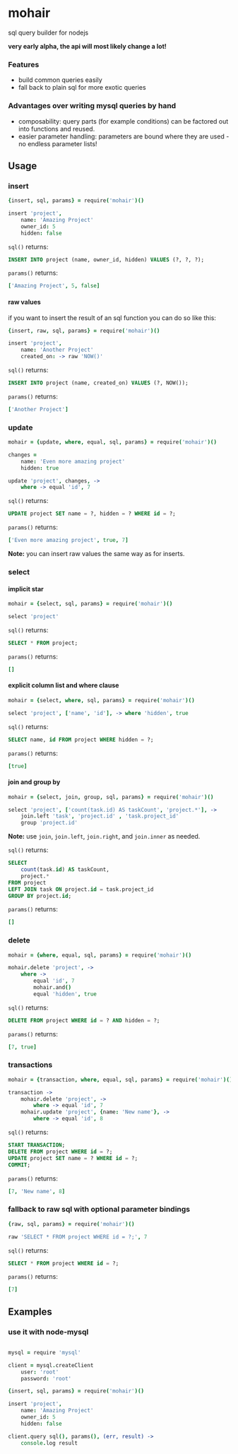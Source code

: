 # mohair

sql query builder for nodejs

**very early alpha, the api will most likely change a lot!**

### Features

- build common queries easily
- fall back to plain sql for more exotic queries

### Advantages over writing mysql queries by hand

- composability: query parts (for example conditions) can be factored out into functions and reused.
- easier parameter handling: parameters are bound where they are used - no endless parameter lists!

## Usage

### insert

```coffeescript
{insert, sql, params} = require('mohair')()

insert 'project',
    name: 'Amazing Project'
    owner_id: 5
    hidden: false
```

`sql()` returns:

```sql
INSERT INTO project (name, owner_id, hidden) VALUES (?, ?, ?);
```

`params()` returns:

```coffeescript
['Amazing Project', 5, false]
```

#### raw values

if you want to insert the result of an sql function you can do so like this:

```coffeescript
{insert, raw, sql, params} = require('mohair')()

insert 'project',
    name: 'Another Project'
    created_on: -> raw 'NOW()'
```

`sql()` returns:

```sql
INSERT INTO project (name, created_on) VALUES (?, NOW());
```

`params()` returns:

```coffeescript
['Another Project']
```

### update

```coffeescript
mohair = {update, where, equal, sql, params} = require('mohair')()

changes =
    name: 'Even more amazing project'
    hidden: true

update 'project', changes, ->
    where -> equal 'id', 7
```

`sql()` returns:

```sql
UPDATE project SET name = ?, hidden = ? WHERE id = ?;
```

`params()` returns:

```coffeescript
['Even more amazing project', true, 7]
```

**Note:** you can insert raw values the same way as for inserts.

### select

#### implicit star

```coffeescript
mohair = {select, sql, params} = require('mohair')()

select 'project'
```

`sql()` returns:

```sql
SELECT * FROM project;
```

`params()` returns:

```coffeescript
[]
```

#### explicit column list and where clause

```coffeescript
mohair = {select, where, sql, params} = require('mohair')()

select 'project', ['name', 'id'], -> where 'hidden', true
```

`sql()` returns:

```sql
SELECT name, id FROM project WHERE hidden = ?;
```

`params()` returns:

```coffeescript
[true]
```

#### join and group by

```coffeescript
mohair = {select, join, group, sql, params} = require('mohair')()

select 'project', ['count(task.id) AS taskCount', 'project.*'], ->
    join.left 'task', 'project.id' , 'task.project_id'
    group 'project.id'
```

**Note:** use `join`, `join.left`, `join.right`, and `join.inner` as needed.

`sql()` returns:

```sql
SELECT
    count(task.id) AS taskCount,
    project.*
FROM project
LEFT JOIN task ON project.id = task.project_id
GROUP BY project.id;
```

`params()` returns:

```coffeescript
[]
```

### delete

```coffeescript
mohair = {where, equal, sql, params} = require('mohair')()

mohair.delete 'project', ->
    where ->
        equal 'id', 7
        mohair.and()
        equal 'hidden', true
```

`sql()` returns:

```sql
DELETE FROM project WHERE id = ? AND hidden = ?;
```

`params()` returns:

```coffeescript
[7, true]
```

### transactions

```coffeescript
mohair = {transaction, where, equal, sql, params} = require('mohair')()

transaction ->
    mohair.delete 'project', ->
        where -> equal 'id', 7
    mohair.update 'project', {name: 'New name'}, ->
        where -> equal 'id', 8
```

`sql()` returns:

```sql
START TRANSACTION;
DELETE FROM project WHERE id = ?;
UPDATE project SET name = ? WHERE id = ?;
COMMIT;
```

`params()` returns:

```coffeescript
[7, 'New name', 8]
```
### fallback to raw sql with optional parameter bindings

```coffeescript
{raw, sql, params} = require('mohair')()

raw 'SELECT * FROM project WHERE id = ?;', 7
```

`sql()` returns:

```sql
SELECT * FROM project WHERE id = ?;
```

`params()` returns:

```coffeescript
[7]
```

## Examples

### use it with node-mysql

```coffeescript

mysql = require 'mysql'

client = mysql.createClient
    user: 'root'
    password: 'root'

{insert, sql, params} = require('mohair')()

insert 'project',
    name: 'Amazing Project'
    owner_id: 5
    hidden: false

client.query sql(), params(), (err, result) ->
    console.log result
```
